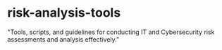 # risk-analysis-tools
"Tools, scripts, and guidelines for conducting IT and Cybersecurity risk assessments and analysis effectively."
